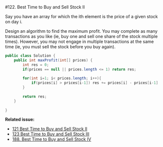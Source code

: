 #122. Best Time to Buy and Sell Stock II

Say you have an array for which the ith element is the price of a given stock on day i.

Design an algorithm to find the maximum profit. You may complete as many transactions as you like (ie, buy one and sell one share of the stock multiple times). However, you may not engage in multiple transactions at the same time (ie, you must sell the stock before you buy again).


```java
public class Solution {
    public int maxProfit(int[] prices) {
        int res = 0;
        if(prices == null || prices.length <= 1) return res;
        
        for(int i=1; i< prices.length; i++){
            if(prices[i] > prices[i-1]) res += prices[i] - prices[i-1];
        }
        
        return res;
    }
    
}
```

**Related issue:**

* [121 Best Time to Buy and Sell Stock II](../Directory/121.md)
* [123 Best Time to Buy and Sell Stock III](../Directory/123.md)
* [188. Best Time to Buy and Sell Stock IV](../Directory/188.md) 
